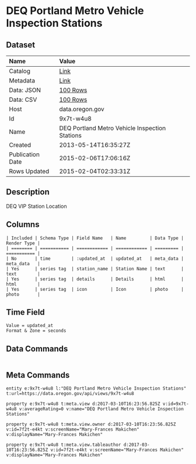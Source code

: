 # DEQ Portland Metro Vehicle Inspection Stations

## Dataset

| Name | Value |
| :--- | :---- |
| Catalog | [Link](https://catalog.data.gov/dataset/deq-portland-metro-vehicle-inspection-stations-b431f) |
| Metadata | [Link](https://data.oregon.gov/api/views/9x7t-w4u8) |
| Data: JSON | [100 Rows](https://data.oregon.gov/api/views/9x7t-w4u8/rows.json?max_rows=100) |
| Data: CSV | [100 Rows](https://data.oregon.gov/api/views/9x7t-w4u8/rows.csv?max_rows=100) |
| Host | data.oregon.gov |
| Id | 9x7t-w4u8 |
| Name | DEQ Portland Metro Vehicle Inspection Stations |
| Created | 2013-05-14T16:35:27Z |
| Publication Date | 2015-02-06T17:06:16Z |
| Rows Updated | 2015-02-04T02:33:31Z |

## Description

DEQ VIP Station Location

## Columns

```ls
| Included | Schema Type | Field Name   | Name         | Data Type | Render Type |
| ======== | =========== | ============ | ============ | ========= | =========== |
| No       | time        | :updated_at  | updated_at   | meta_data | meta_data   |
| Yes      | series tag  | station_name | Station Name | text      | text        |
| Yes      | series tag  | details      | Details      | html      | html        |
| Yes      | series tag  | icon         | Icon         | photo     | photo       |
```

## Time Field

```ls
Value = updated_at
Format & Zone = seconds
```

## Data Commands

```ls
```

## Meta Commands

```ls
entity e:9x7t-w4u8 l:"DEQ Portland Metro Vehicle Inspection Stations" t:url=https://data.oregon.gov/api/views/9x7t-w4u8

property e:9x7t-w4u8 t:meta.view d:2017-03-10T16:23:56.825Z v:id=9x7t-w4u8 v:averageRating=0 v:name="DEQ Portland Metro Vehicle Inspection Stations"

property e:9x7t-w4u8 t:meta.view.owner d:2017-03-10T16:23:56.825Z v:id=7f2t-e4kt v:screenName="Mary-Frances Makichen" v:displayName="Mary-Frances Makichen"

property e:9x7t-w4u8 t:meta.view.tableauthor d:2017-03-10T16:23:56.825Z v:id=7f2t-e4kt v:screenName="Mary-Frances Makichen" v:displayName="Mary-Frances Makichen"
```